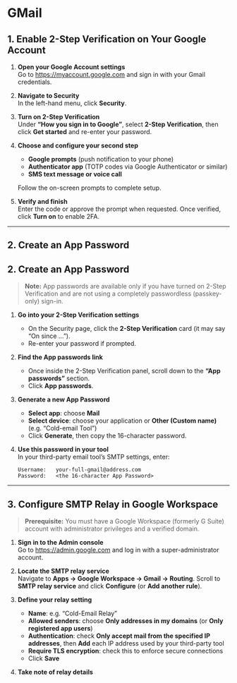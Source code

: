 # GMail

## 1. Enable 2-Step Verification on Your Google Account

1. **Open your Google Account settings**  
   Go to <https://myaccount.google.com> and sign in with your Gmail credentials.

2. **Navigate to Security**  
   In the left-hand menu, click **Security**.

3. **Turn on 2-Step Verification**  
   Under **“How you sign in to Google”**, select **2-Step Verification**, then click **Get started** and re-enter your password.

4. **Choose and configure your second step**  
   - **Google prompts** (push notification to your phone)  
   - **Authenticator app** (TOTP codes via Google Authenticator or similar)  
   - **SMS text message or voice call**  
   
   Follow the on-screen prompts to complete setup.

5. **Verify and finish**  
   Enter the code or approve the prompt when requested. Once verified, click **Turn on** to enable 2FA.

---

## 2. Create an App Password

## 2. Create an App Password

> **Note:** App passwords are available only if you have turned on 2-Step Verification and are not using a completely passwordless (passkey-only) sign-in.  

1. **Go into your 2-Step Verification settings**  
   - On the Security page, click the **2-Step Verification** card (it may say “On since …”).  
   - Re-enter your password if prompted.

2. **Find the App passwords link**  
   - Once inside the 2-Step Verification panel, scroll down to the **“App passwords”** section.  
   - Click **App passwords**.  

3. **Generate a new App Password**  
   - **Select app**: choose **Mail**  
   - **Select device**: choose your application or **Other (Custom name)** (e.g. “Cold-email Tool”)  
   - Click **Generate**, then copy the 16-character password.

4. **Use this password in your tool**  
   In your third-party email tool’s SMTP settings, enter:
   ```text
   Username:   your-full-gmail@address.com
   Password:   <the 16-character App Password>

---

## 3. Configure SMTP Relay in Google Workspace

> **Prerequisite:** You must have a Google Workspace (formerly G Suite) account with administrator privileges and a verified domain.

1. **Sign in to the Admin console**  
   Go to <https://admin.google.com> and log in with a super-administrator account.

2. **Locate the SMTP relay service**  
   Navigate to **Apps → Google Workspace → Gmail → Routing**. Scroll to **SMTP relay service** and click **Configure** (or **Add another rule**).

3. **Define your relay setting**  
   - **Name**: e.g. “Cold-Email Relay”  
   - **Allowed senders**: choose **Only addresses in my domains** (or **Only registered app users**)  
   - **Authentication**: check **Only accept mail from the specified IP addresses**, then **Add** each IP address used by your third-party tool  
   - **Require TLS encryption**: check this to enforce secure connections  
   - Click **Save**

4. **Take note of relay details**  
